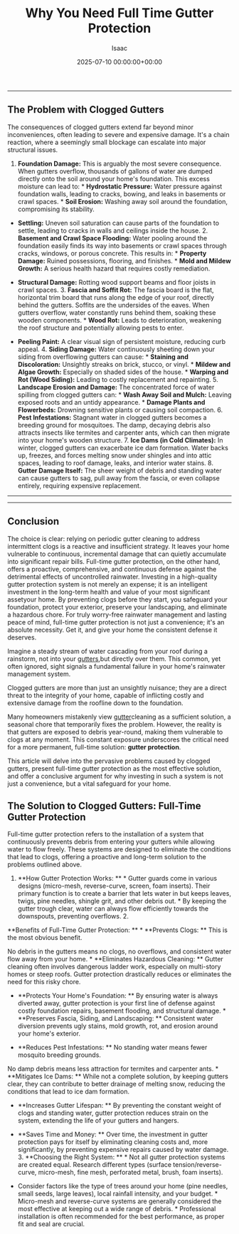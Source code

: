 ﻿---
title: Why You Need Full Time Gutter Protection
description: Imagine a steady stream of water cascading from your roof during a rainstorm, not into your gutters, but directly over them.
slug: /why-you-need-full-time-gutter-protection/
date: 2025-07-10 00:00:00+00:00
lastmod: 2025-07-10 00:00:00+03:00
author: Isaac
categories:

- Gutters

- Home Improvement
tags:

- gutters

- gutter

- protection
layout: post
---
---

## The Problem with Clogged Gutters
The consequences of clogged gutters extend far beyond minor inconveniences, often leading to severe and expensive damage. It's a chain reaction, where a seemingly small blockage can escalate into major structural issues.
1. **Foundation Damage:** This is arguably the most severe consequence. When gutters overflow, thousands of gallons of water are dumped directly onto the soil around your home's foundation. This excess moisture can lead to: * **Hydrostatic Pressure:** Water pressure against foundation walls, leading to cracks, bowing, and leaks in basements or crawl spaces. * **Soil Erosion:** Washing away soil around the foundation, compromising its stability.

* **Settling:** Uneven soil saturation can cause parts of the foundation to settle, leading to cracks in walls and ceilings inside the house. 2. **Basement and Crawl Space Flooding:** Water pooling around the foundation easily finds its way into basements or crawl spaces through cracks, windows, or porous concrete. This results in: * **Property Damage:** Ruined possessions, flooring, and finishes. * **Mold and Mildew Growth:** A serious health hazard that requires costly remediation.

* **Structural Damage:** Rotting wood support beams and floor joists in crawl spaces. 3. **Fascia and Soffit Rot:** The fascia board is the flat, horizontal trim board that runs along the edge of your roof, directly behind the gutters. Soffits are the undersides of the eaves. When gutters overflow, water constantly runs behind them, soaking these wooden components. * **Wood Rot:** Leads to deterioration, weakening the roof structure and potentially allowing pests to enter.

* **Peeling Paint:** A clear visual sign of persistent moisture, reducing curb appeal. 4. **Siding Damage:** Water continuously sheeting down your siding from overflowing gutters can cause: * **Staining and Discoloration:** Unsightly streaks on brick, stucco, or vinyl. * **Mildew and Algae Growth:** Especially on shaded sides of the house. * **Warping and Rot (Wood Siding):** Leading to costly replacement and repainting. 5.
**Landscape Erosion and Damage:** The concentrated force of water spilling from clogged gutters can: * **Wash Away Soil and Mulch:** Leaving exposed roots and an untidy appearance. * **Damage Plants and Flowerbeds:** Drowning sensitive plants or causing soil compaction. 6. **Pest Infestations:** Stagnant water in clogged gutters becomes a breeding ground for mosquitoes.
The damp, decaying debris also attracts insects like termites and carpenter ants, which can then migrate into your home's wooden structure. 7. **Ice Dams (in Cold Climates):** In winter, clogged gutters can exacerbate ice dam formation. Water backs up, freezes, and forces melting snow under shingles and into attic spaces, leading to roof damage, leaks, and interior water stains. 8.
**Gutter Damage Itself:** The sheer weight of debris and standing water can cause gutters to sag, pull away from the fascia, or even collapse entirely, requiring expensive replacement.
---
---

## Conclusion
The choice is clear: relying on periodic gutter cleaning to address intermittent clogs is a reactive and insufficient strategy. It leaves your home vulnerable to continuous, incremental damage that can quietly accumulate into significant repair bills. Full-time gutter protection, on the other hand, offers a proactive, comprehensive, and continuous defense against the detrimental effects of uncontrolled rainwater.
Investing in a high-quality gutter protection system is not merely an expense; it is an intelligent investment in the long-term health and value of your most significant assetyour home. By preventing clogs before they start, you safeguard your foundation, protect your exterior, preserve your landscaping, and eliminate a hazardous chore. For truly worry-free rainwater management and lasting peace of mind, full-time gutter protection is not just a convenience; it's an absolute necessity.
Get it, and give your home the consistent defense it deserves.

Imagine a steady stream of water cascading from your roof during a rainstorm, not into your [gutters](https://pestpolicy.com/all-american-gutters-reviews/),but directly over them. This common, yet often ignored, sight signals a fundamental failure in your home's rainwater management system.

Clogged gutters are more than just an unsightly nuisance; they are a direct threat to the integrity of your home, capable of inflicting costly and extensive damage from the roofline down to the foundation.

Many homeowners mistakenly view [gutter](https://pestpolicy.com/are-gutters-necessary/)cleaning as a sufficient solution, a seasonal chore that temporarily fixes the problem. However, the reality is that gutters are exposed to debris year-round, making them vulnerable to clogs at any moment. This constant exposure underscores the critical need for a more permanent, full-time solution: **gutter protection**.

This article will delve into the pervasive problems caused by clogged gutters, present full-time gutter protection as the most effective solution, and offer a conclusive argument for why investing in such a system is not just a convenience, but a vital safeguard for your home.

##  The Solution to Clogged Gutters: Full-Time Gutter Protection

Full-time gutter protection refers to the installation of a system that continuously prevents debris from entering your gutters while allowing water to flow freely. These systems are designed to eliminate the conditions that lead to clogs, offering a proactive and long-term solution to the problems outlined above.

1. **How Gutter Protection Works: ** * Gutter guards come in various designs (micro-mesh, reverse-curve, screen, foam inserts). Their primary function is to create a barrier that lets water in but keeps leaves, twigs, pine needles, shingle grit, and other debris out. * By keeping the gutter trough clear, water can always flow efficiently towards the downspouts, preventing overflows. 2.

**Benefits of Full-Time Gutter Protection: ** * **Prevents Clogs: ** This is the most obvious benefit.

No debris in the gutters means no clogs, no overflows, and consistent water flow away from your home. * **Eliminates Hazardous Cleaning: ** Gutter cleaning often involves dangerous ladder work, especially on multi-story homes or steep roofs. Gutter protection drastically reduces or eliminates the need for this risky chore.

* **Protects Your Home's Foundation: ** By ensuring water is always diverted away, gutter protection is your first line of defense against costly foundation repairs, basement flooding, and structural damage. * **Preserves Fascia, Siding, and Landscaping: ** Consistent water diversion prevents ugly stains, mold growth, rot, and erosion around your home's exterior.

* **Reduces Pest Infestations: ** No standing water means fewer mosquito breeding grounds.

No damp debris means less attraction for termites and carpenter ants. * **Mitigates Ice Dams: ** While not a complete solution, by keeping gutters clear, they can contribute to better drainage of melting snow, reducing the conditions that lead to ice dam formation.

* **Increases Gutter Lifespan: ** By preventing the constant weight of clogs and standing water, gutter protection reduces strain on the system, extending the life of your gutters and hangers.

* **Saves Time and Money: ** Over time, the investment in gutter protection pays for itself by eliminating cleaning costs and, more significantly, by preventing expensive repairs caused by water damage. 3. **Choosing the Right System: ** * Not all gutter protection systems are created equal. Research different types (surface tension/reverse-curve, micro-mesh, fine mesh, perforated metal, brush, foam inserts).

* Consider factors like the type of trees around your home (pine needles, small seeds, large leaves), local rainfall intensity, and your budget. * Micro-mesh and reverse-curve systems are generally considered the most effective at keeping out a wide range of debris. * Professional installation is often recommended for the best performance, as proper fit and seal are crucial.
